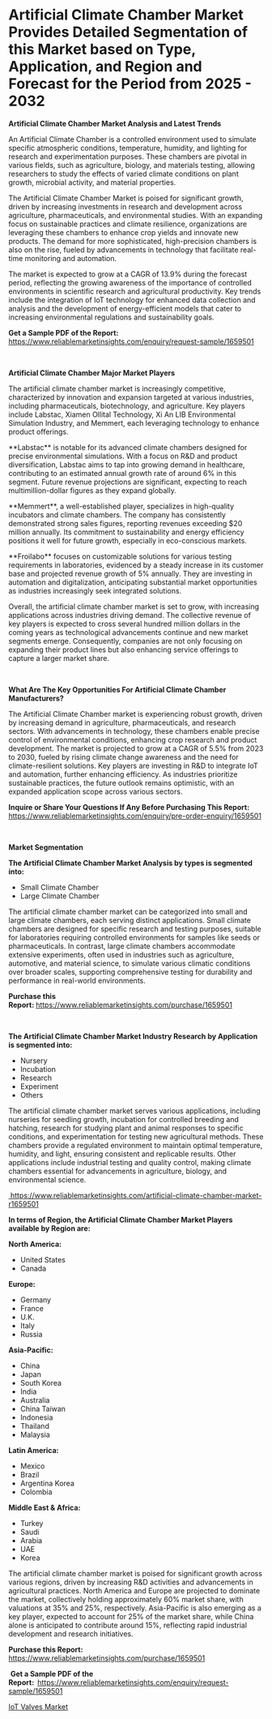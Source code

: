 <p><h1>Artificial Climate Chamber Market Provides Detailed Segmentation of this Market based on Type, Application, and Region and Forecast for the Period from 2025 - 2032</h1></p><p><strong>Artificial Climate Chamber Market Analysis and Latest Trends</strong></p>
<p><p>An Artificial Climate Chamber is a controlled environment used to simulate specific atmospheric conditions, temperature, humidity, and lighting for research and experimentation purposes. These chambers are pivotal in various fields, such as agriculture, biology, and materials testing, allowing researchers to study the effects of varied climate conditions on plant growth, microbial activity, and material properties.</p><p>The Artificial Climate Chamber Market is poised for significant growth, driven by increasing investments in research and development across agriculture, pharmaceuticals, and environmental studies. With an expanding focus on sustainable practices and climate resilience, organizations are leveraging these chambers to enhance crop yields and innovate new products. The demand for more sophisticated, high-precision chambers is also on the rise, fueled by advancements in technology that facilitate real-time monitoring and automation.</p><p>The market is expected to grow at a CAGR of 13.9% during the forecast period, reflecting the growing awareness of the importance of controlled environments in scientific research and agricultural productivity. Key trends include the integration of IoT technology for enhanced data collection and analysis and the development of energy-efficient models that cater to increasing environmental regulations and sustainability goals.</p></p>
<p><strong>Get a Sample PDF of the Report:&nbsp;</strong> <a href="https://www.reliablemarketinsights.com/enquiry/request-sample/1659501?utm_campaign=2454&utm_medium=2&utm_source=Github&utm_content=ia&utm_term=08042025&utm_id=artificial-climate-chamber">https://www.reliablemarketinsights.com/enquiry/request-sample/1659501</a></p>
<p>&nbsp;</p>
<p><strong>Artificial Climate Chamber Major Market Players</strong></p>
<p><p>The artificial climate chamber market is increasingly competitive, characterized by innovation and expansion targeted at various industries, including pharmaceuticals, biotechnology, and agriculture. Key players include Labstac, Xiamen Ollital Technology, Xi An LIB Environmental Simulation Industry, and Memmert, each leveraging technology to enhance product offerings.</p><p>**Labstac** is notable for its advanced climate chambers designed for precise environmental simulations. With a focus on R&D and product diversification, Labstac aims to tap into growing demand in healthcare, contributing to an estimated annual growth rate of around 6% in this segment. Future revenue projections are significant, expecting to reach multimillion-dollar figures as they expand globally.</p><p>**Memmert**, a well-established player, specializes in high-quality incubators and climate chambers. The company has consistently demonstrated strong sales figures, reporting revenues exceeding $20 million annually. Its commitment to sustainability and energy efficiency positions it well for future growth, especially in eco-conscious markets.</p><p>**Froilabo** focuses on customizable solutions for various testing requirements in laboratories, evidenced by a steady increase in its customer base and projected revenue growth of 5% annually. They are investing in automation and digitalization, anticipating substantial market opportunities as industries increasingly seek integrated solutions.</p><p>Overall, the artificial climate chamber market is set to grow, with increasing applications across industries driving demand. The collective revenue of key players is expected to cross several hundred million dollars in the coming years as technological advancements continue and new market segments emerge. Consequently, companies are not only focusing on expanding their product lines but also enhancing service offerings to capture a larger market share.</p></p>
<p>&nbsp;</p>
<p><strong>What Are The Key Opportunities For Artificial Climate Chamber Manufacturers?</strong></p>
<p><p>The Artificial Climate Chamber market is experiencing robust growth, driven by increasing demand in agriculture, pharmaceuticals, and research sectors. With advancements in technology, these chambers enable precise control of environmental conditions, enhancing crop research and product development. The market is projected to grow at a CAGR of 5.5% from 2023 to 2030, fueled by rising climate change awareness and the need for climate-resilient solutions. Key players are investing in R&D to integrate IoT and automation, further enhancing efficiency. As industries prioritize sustainable practices, the future outlook remains optimistic, with an expanded application scope across various sectors.</p></p>
<p><strong>Inquire or Share Your Questions If Any Before Purchasing This Report:</strong> <a href="https://www.reliablemarketinsights.com/enquiry/pre-order-enquiry/1659501?utm_campaign=2454&utm_medium=2&utm_source=Github&utm_content=ia&utm_term=08042025&utm_id=artificial-climate-chamber">https://www.reliablemarketinsights.com/enquiry/pre-order-enquiry/1659501</a></p>
<p>&nbsp;</p>
<p><strong>Market Segmentation</strong></p>
<p><strong>The Artificial Climate Chamber Market Analysis by types is segmented into:</strong></p>
<p><ul><li>Small Climate Chamber</li><li>Large Climate Chamber</li></ul></p>
<p><p>The artificial climate chamber market can be categorized into small and large climate chambers, each serving distinct applications. Small climate chambers are designed for specific research and testing purposes, suitable for laboratories requiring controlled environments for samples like seeds or pharmaceuticals. In contrast, large climate chambers accommodate extensive experiments, often used in industries such as agriculture, automotive, and material science, to simulate various climatic conditions over broader scales, supporting comprehensive testing for durability and performance in real-world environments.</p></p>
<p><strong>Purchase this Report:&nbsp;</strong><a href="https://www.reliablemarketinsights.com/purchase/1659501?utm_campaign=2454&utm_medium=2&utm_source=Github&utm_content=ia&utm_term=08042025&utm_id=artificial-climate-chamber">https://www.reliablemarketinsights.com/purchase/1659501</a></p>
<p>&nbsp;</p>
<p><strong>The Artificial Climate Chamber Market Industry Research by Application is segmented into:</strong></p>
<p><ul><li>Nursery</li><li>Incubation</li><li>Research</li><li>Experiment</li><li>Others</li></ul></p>
<p><p>The artificial climate chamber market serves various applications, including nurseries for seedling growth, incubation for controlled breeding and hatching, research for studying plant and animal responses to specific conditions, and experimentation for testing new agricultural methods. These chambers provide a regulated environment to maintain optimal temperature, humidity, and light, ensuring consistent and replicable results. Other applications include industrial testing and quality control, making climate chambers essential for advancements in agriculture, biology, and environmental science.</p></p>
<p><a href="https://www.reliablemarketinsights.com/artificial-climate-chamber-market-r1659501?utm_campaign=2454&utm_medium=2&utm_source=Github&utm_content=ia&utm_term=08042025&utm_id=artificial-climate-chamber">&nbsp;https://www.reliablemarketinsights.com/artificial-climate-chamber-market-r1659501</a></p>
<p><strong>In terms of Region, the Artificial Climate Chamber Market Players available by Region are:</strong></p>
<p>
    <p> <strong> North America: </strong>
        <ul>
            <li>United States</li>
            <li>Canada</li>
        </ul>
        </p> 
    <p> <strong> Europe: </strong>
        <ul>
            <li>Germany</li>
            <li>France</li>
            <li>U.K.</li>
            <li>Italy</li>
            <li>Russia</li>
        </ul>
        </p> 
    <p> <strong> Asia-Pacific: </strong>
        <ul>
            <li>China</li>
            <li>Japan</li>
            <li>South Korea</li>
            <li>India</li>
            <li>Australia</li>
            <li>China Taiwan</li>
            <li>Indonesia</li>
            <li>Thailand</li>
            <li>Malaysia</li>
        </ul>
        </p> 
    <p> <strong> Latin America: </strong>
        <ul>
            <li>Mexico</li>
            <li>Brazil</li>
            <li>Argentina Korea</li>
            <li>Colombia</li>
        </ul>
        </p> 
    <p> <strong> Middle East & Africa: </strong>
        <ul>
            <li>Turkey</li>
            <li>Saudi</li>
            <li>Arabia</li>
            <li>UAE</li>
            <li>Korea</li>
        </ul>
    </p>
    </p>
<p><p>The artificial climate chamber market is poised for significant growth across various regions, driven by increasing R&D activities and advancements in agricultural practices. North America and Europe are projected to dominate the market, collectively holding approximately 60% market share, with valuations at 35% and 25%, respectively. Asia-Pacific is also emerging as a key player, expected to account for 25% of the market share, while China alone is anticipated to contribute around 15%, reflecting rapid industrial development and research initiatives.</p></p>
<p><strong>Purchase this Report: </strong><a href="https://www.reliablemarketinsights.com/purchase/1659501?utm_campaign=2454&utm_medium=2&utm_source=Github&utm_content=ia&utm_term=08042025&utm_id=artificial-climate-chamber">https://www.reliablemarketinsights.com/purchase/1659501</a></p>
<p>&nbsp;<strong>Get a Sample PDF of the Report:&nbsp;&nbsp;</strong><a href="https://www.reliablemarketinsights.com/enquiry/request-sample/1659501?utm_campaign=2454&utm_medium=2&utm_source=Github&utm_content=ia&utm_term=08042025&utm_id=artificial-climate-chamber">https://www.reliablemarketinsights.com/enquiry/request-sample/1659501</a></p>
<p><strong></strong></p>
<p><p><a href="https://github.com/lindaopodray/Market-Research-Report-List-1/blob/main/iot-valves-market.md?utm_campaign=2454&utm_medium=2&utm_source=Github&utm_content=ia&utm_term=08042025&utm_id=artificial-climate-chamber">IoT Valves Market</a></p></p>